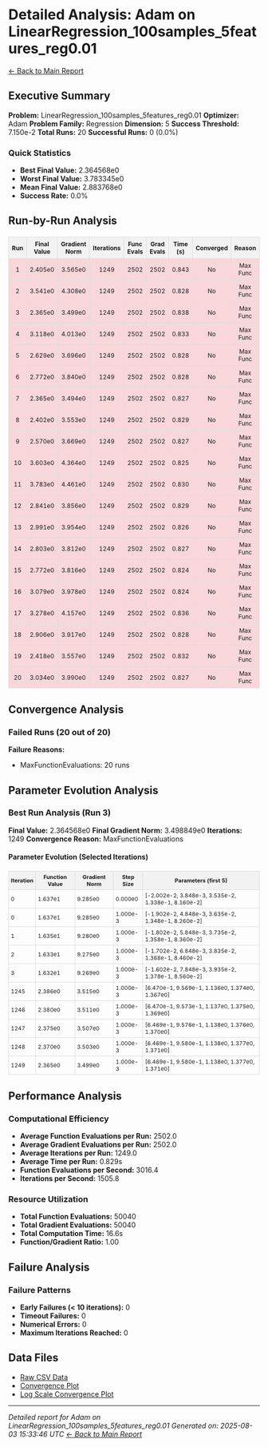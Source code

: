 # Detailed Analysis: Adam on LinearRegression_100samples_5features_reg0.01
[← Back to Main Report](benchmark_report.md)
## Executive Summary
**Problem:** LinearRegression_100samples_5features_reg0.01
**Optimizer:** Adam
**Problem Family:** Regression
**Dimension:** 5
**Success Threshold:** 7.150e-2
**Total Runs:** 20
**Successful Runs:** 0 (0.0%)

### Quick Statistics
* **Best Final Value:** 2.364568e0
* **Worst Final Value:** 3.783345e0
* **Mean Final Value:** 2.883768e0
* **Success Rate:** 0.0%


## Run-by-Run Analysis
<table style="border-collapse: collapse; width: 100%; margin: 20px 0; font-size: 12px;">
<tr style="background-color: #f2f2f2;">
<th style="border: 1px solid #ddd; padding: 6px; text-align: center;">Run</th>
<th style="border: 1px solid #ddd; padding: 6px; text-align: center;">Final Value</th>
<th style="border: 1px solid #ddd; padding: 6px; text-align: center;">Gradient Norm</th>
<th style="border: 1px solid #ddd; padding: 6px; text-align: center;">Iterations</th>
<th style="border: 1px solid #ddd; padding: 6px; text-align: center;">Func Evals</th>
<th style="border: 1px solid #ddd; padding: 6px; text-align: center;">Grad Evals</th>
<th style="border: 1px solid #ddd; padding: 6px; text-align: center;">Time (s)</th>
<th style="border: 1px solid #ddd; padding: 6px; text-align: center;">Converged</th>
<th style="border: 1px solid #ddd; padding: 6px; text-align: center;">Reason</th>
</tr>
<tr style="background-color: #f8d7da;">
<td style="border: 1px solid #ddd; padding: 6px; text-align: center;">1</td>
<td style="border: 1px solid #ddd; padding: 6px; text-align: center;">2.405e0</td>
<td style="border: 1px solid #ddd; padding: 6px; text-align: center;">3.565e0</td>
<td style="border: 1px solid #ddd; padding: 6px; text-align: center;">1249</td>
<td style="border: 1px solid #ddd; padding: 6px; text-align: center;">2502</td>
<td style="border: 1px solid #ddd; padding: 6px; text-align: center;">2502</td>
<td style="border: 1px solid #ddd; padding: 6px; text-align: center;">0.843</td>
<td style="border: 1px solid #ddd; padding: 6px; text-align: center;">No</td>
<td style="border: 1px solid #ddd; padding: 6px; text-align: center;">Max Func</td>
</tr>
<tr style="background-color: #f8d7da;">
<td style="border: 1px solid #ddd; padding: 6px; text-align: center;">2</td>
<td style="border: 1px solid #ddd; padding: 6px; text-align: center;">3.541e0</td>
<td style="border: 1px solid #ddd; padding: 6px; text-align: center;">4.308e0</td>
<td style="border: 1px solid #ddd; padding: 6px; text-align: center;">1249</td>
<td style="border: 1px solid #ddd; padding: 6px; text-align: center;">2502</td>
<td style="border: 1px solid #ddd; padding: 6px; text-align: center;">2502</td>
<td style="border: 1px solid #ddd; padding: 6px; text-align: center;">0.828</td>
<td style="border: 1px solid #ddd; padding: 6px; text-align: center;">No</td>
<td style="border: 1px solid #ddd; padding: 6px; text-align: center;">Max Func</td>
</tr>
<tr style="background-color: #f8d7da;">
<td style="border: 1px solid #ddd; padding: 6px; text-align: center;">3</td>
<td style="border: 1px solid #ddd; padding: 6px; text-align: center;">2.365e0</td>
<td style="border: 1px solid #ddd; padding: 6px; text-align: center;">3.499e0</td>
<td style="border: 1px solid #ddd; padding: 6px; text-align: center;">1249</td>
<td style="border: 1px solid #ddd; padding: 6px; text-align: center;">2502</td>
<td style="border: 1px solid #ddd; padding: 6px; text-align: center;">2502</td>
<td style="border: 1px solid #ddd; padding: 6px; text-align: center;">0.838</td>
<td style="border: 1px solid #ddd; padding: 6px; text-align: center;">No</td>
<td style="border: 1px solid #ddd; padding: 6px; text-align: center;">Max Func</td>
</tr>
<tr style="background-color: #f8d7da;">
<td style="border: 1px solid #ddd; padding: 6px; text-align: center;">4</td>
<td style="border: 1px solid #ddd; padding: 6px; text-align: center;">3.118e0</td>
<td style="border: 1px solid #ddd; padding: 6px; text-align: center;">4.013e0</td>
<td style="border: 1px solid #ddd; padding: 6px; text-align: center;">1249</td>
<td style="border: 1px solid #ddd; padding: 6px; text-align: center;">2502</td>
<td style="border: 1px solid #ddd; padding: 6px; text-align: center;">2502</td>
<td style="border: 1px solid #ddd; padding: 6px; text-align: center;">0.833</td>
<td style="border: 1px solid #ddd; padding: 6px; text-align: center;">No</td>
<td style="border: 1px solid #ddd; padding: 6px; text-align: center;">Max Func</td>
</tr>
<tr style="background-color: #f8d7da;">
<td style="border: 1px solid #ddd; padding: 6px; text-align: center;">5</td>
<td style="border: 1px solid #ddd; padding: 6px; text-align: center;">2.629e0</td>
<td style="border: 1px solid #ddd; padding: 6px; text-align: center;">3.696e0</td>
<td style="border: 1px solid #ddd; padding: 6px; text-align: center;">1249</td>
<td style="border: 1px solid #ddd; padding: 6px; text-align: center;">2502</td>
<td style="border: 1px solid #ddd; padding: 6px; text-align: center;">2502</td>
<td style="border: 1px solid #ddd; padding: 6px; text-align: center;">0.828</td>
<td style="border: 1px solid #ddd; padding: 6px; text-align: center;">No</td>
<td style="border: 1px solid #ddd; padding: 6px; text-align: center;">Max Func</td>
</tr>
<tr style="background-color: #f8d7da;">
<td style="border: 1px solid #ddd; padding: 6px; text-align: center;">6</td>
<td style="border: 1px solid #ddd; padding: 6px; text-align: center;">2.772e0</td>
<td style="border: 1px solid #ddd; padding: 6px; text-align: center;">3.840e0</td>
<td style="border: 1px solid #ddd; padding: 6px; text-align: center;">1249</td>
<td style="border: 1px solid #ddd; padding: 6px; text-align: center;">2502</td>
<td style="border: 1px solid #ddd; padding: 6px; text-align: center;">2502</td>
<td style="border: 1px solid #ddd; padding: 6px; text-align: center;">0.828</td>
<td style="border: 1px solid #ddd; padding: 6px; text-align: center;">No</td>
<td style="border: 1px solid #ddd; padding: 6px; text-align: center;">Max Func</td>
</tr>
<tr style="background-color: #f8d7da;">
<td style="border: 1px solid #ddd; padding: 6px; text-align: center;">7</td>
<td style="border: 1px solid #ddd; padding: 6px; text-align: center;">2.365e0</td>
<td style="border: 1px solid #ddd; padding: 6px; text-align: center;">3.494e0</td>
<td style="border: 1px solid #ddd; padding: 6px; text-align: center;">1249</td>
<td style="border: 1px solid #ddd; padding: 6px; text-align: center;">2502</td>
<td style="border: 1px solid #ddd; padding: 6px; text-align: center;">2502</td>
<td style="border: 1px solid #ddd; padding: 6px; text-align: center;">0.827</td>
<td style="border: 1px solid #ddd; padding: 6px; text-align: center;">No</td>
<td style="border: 1px solid #ddd; padding: 6px; text-align: center;">Max Func</td>
</tr>
<tr style="background-color: #f8d7da;">
<td style="border: 1px solid #ddd; padding: 6px; text-align: center;">8</td>
<td style="border: 1px solid #ddd; padding: 6px; text-align: center;">2.402e0</td>
<td style="border: 1px solid #ddd; padding: 6px; text-align: center;">3.553e0</td>
<td style="border: 1px solid #ddd; padding: 6px; text-align: center;">1249</td>
<td style="border: 1px solid #ddd; padding: 6px; text-align: center;">2502</td>
<td style="border: 1px solid #ddd; padding: 6px; text-align: center;">2502</td>
<td style="border: 1px solid #ddd; padding: 6px; text-align: center;">0.829</td>
<td style="border: 1px solid #ddd; padding: 6px; text-align: center;">No</td>
<td style="border: 1px solid #ddd; padding: 6px; text-align: center;">Max Func</td>
</tr>
<tr style="background-color: #f8d7da;">
<td style="border: 1px solid #ddd; padding: 6px; text-align: center;">9</td>
<td style="border: 1px solid #ddd; padding: 6px; text-align: center;">2.570e0</td>
<td style="border: 1px solid #ddd; padding: 6px; text-align: center;">3.669e0</td>
<td style="border: 1px solid #ddd; padding: 6px; text-align: center;">1249</td>
<td style="border: 1px solid #ddd; padding: 6px; text-align: center;">2502</td>
<td style="border: 1px solid #ddd; padding: 6px; text-align: center;">2502</td>
<td style="border: 1px solid #ddd; padding: 6px; text-align: center;">0.827</td>
<td style="border: 1px solid #ddd; padding: 6px; text-align: center;">No</td>
<td style="border: 1px solid #ddd; padding: 6px; text-align: center;">Max Func</td>
</tr>
<tr style="background-color: #f8d7da;">
<td style="border: 1px solid #ddd; padding: 6px; text-align: center;">10</td>
<td style="border: 1px solid #ddd; padding: 6px; text-align: center;">3.603e0</td>
<td style="border: 1px solid #ddd; padding: 6px; text-align: center;">4.364e0</td>
<td style="border: 1px solid #ddd; padding: 6px; text-align: center;">1249</td>
<td style="border: 1px solid #ddd; padding: 6px; text-align: center;">2502</td>
<td style="border: 1px solid #ddd; padding: 6px; text-align: center;">2502</td>
<td style="border: 1px solid #ddd; padding: 6px; text-align: center;">0.825</td>
<td style="border: 1px solid #ddd; padding: 6px; text-align: center;">No</td>
<td style="border: 1px solid #ddd; padding: 6px; text-align: center;">Max Func</td>
</tr>
<tr style="background-color: #f8d7da;">
<td style="border: 1px solid #ddd; padding: 6px; text-align: center;">11</td>
<td style="border: 1px solid #ddd; padding: 6px; text-align: center;">3.783e0</td>
<td style="border: 1px solid #ddd; padding: 6px; text-align: center;">4.461e0</td>
<td style="border: 1px solid #ddd; padding: 6px; text-align: center;">1249</td>
<td style="border: 1px solid #ddd; padding: 6px; text-align: center;">2502</td>
<td style="border: 1px solid #ddd; padding: 6px; text-align: center;">2502</td>
<td style="border: 1px solid #ddd; padding: 6px; text-align: center;">0.830</td>
<td style="border: 1px solid #ddd; padding: 6px; text-align: center;">No</td>
<td style="border: 1px solid #ddd; padding: 6px; text-align: center;">Max Func</td>
</tr>
<tr style="background-color: #f8d7da;">
<td style="border: 1px solid #ddd; padding: 6px; text-align: center;">12</td>
<td style="border: 1px solid #ddd; padding: 6px; text-align: center;">2.841e0</td>
<td style="border: 1px solid #ddd; padding: 6px; text-align: center;">3.856e0</td>
<td style="border: 1px solid #ddd; padding: 6px; text-align: center;">1249</td>
<td style="border: 1px solid #ddd; padding: 6px; text-align: center;">2502</td>
<td style="border: 1px solid #ddd; padding: 6px; text-align: center;">2502</td>
<td style="border: 1px solid #ddd; padding: 6px; text-align: center;">0.829</td>
<td style="border: 1px solid #ddd; padding: 6px; text-align: center;">No</td>
<td style="border: 1px solid #ddd; padding: 6px; text-align: center;">Max Func</td>
</tr>
<tr style="background-color: #f8d7da;">
<td style="border: 1px solid #ddd; padding: 6px; text-align: center;">13</td>
<td style="border: 1px solid #ddd; padding: 6px; text-align: center;">2.991e0</td>
<td style="border: 1px solid #ddd; padding: 6px; text-align: center;">3.954e0</td>
<td style="border: 1px solid #ddd; padding: 6px; text-align: center;">1249</td>
<td style="border: 1px solid #ddd; padding: 6px; text-align: center;">2502</td>
<td style="border: 1px solid #ddd; padding: 6px; text-align: center;">2502</td>
<td style="border: 1px solid #ddd; padding: 6px; text-align: center;">0.826</td>
<td style="border: 1px solid #ddd; padding: 6px; text-align: center;">No</td>
<td style="border: 1px solid #ddd; padding: 6px; text-align: center;">Max Func</td>
</tr>
<tr style="background-color: #f8d7da;">
<td style="border: 1px solid #ddd; padding: 6px; text-align: center;">14</td>
<td style="border: 1px solid #ddd; padding: 6px; text-align: center;">2.803e0</td>
<td style="border: 1px solid #ddd; padding: 6px; text-align: center;">3.812e0</td>
<td style="border: 1px solid #ddd; padding: 6px; text-align: center;">1249</td>
<td style="border: 1px solid #ddd; padding: 6px; text-align: center;">2502</td>
<td style="border: 1px solid #ddd; padding: 6px; text-align: center;">2502</td>
<td style="border: 1px solid #ddd; padding: 6px; text-align: center;">0.827</td>
<td style="border: 1px solid #ddd; padding: 6px; text-align: center;">No</td>
<td style="border: 1px solid #ddd; padding: 6px; text-align: center;">Max Func</td>
</tr>
<tr style="background-color: #f8d7da;">
<td style="border: 1px solid #ddd; padding: 6px; text-align: center;">15</td>
<td style="border: 1px solid #ddd; padding: 6px; text-align: center;">2.772e0</td>
<td style="border: 1px solid #ddd; padding: 6px; text-align: center;">3.816e0</td>
<td style="border: 1px solid #ddd; padding: 6px; text-align: center;">1249</td>
<td style="border: 1px solid #ddd; padding: 6px; text-align: center;">2502</td>
<td style="border: 1px solid #ddd; padding: 6px; text-align: center;">2502</td>
<td style="border: 1px solid #ddd; padding: 6px; text-align: center;">0.824</td>
<td style="border: 1px solid #ddd; padding: 6px; text-align: center;">No</td>
<td style="border: 1px solid #ddd; padding: 6px; text-align: center;">Max Func</td>
</tr>
<tr style="background-color: #f8d7da;">
<td style="border: 1px solid #ddd; padding: 6px; text-align: center;">16</td>
<td style="border: 1px solid #ddd; padding: 6px; text-align: center;">3.079e0</td>
<td style="border: 1px solid #ddd; padding: 6px; text-align: center;">3.978e0</td>
<td style="border: 1px solid #ddd; padding: 6px; text-align: center;">1249</td>
<td style="border: 1px solid #ddd; padding: 6px; text-align: center;">2502</td>
<td style="border: 1px solid #ddd; padding: 6px; text-align: center;">2502</td>
<td style="border: 1px solid #ddd; padding: 6px; text-align: center;">0.824</td>
<td style="border: 1px solid #ddd; padding: 6px; text-align: center;">No</td>
<td style="border: 1px solid #ddd; padding: 6px; text-align: center;">Max Func</td>
</tr>
<tr style="background-color: #f8d7da;">
<td style="border: 1px solid #ddd; padding: 6px; text-align: center;">17</td>
<td style="border: 1px solid #ddd; padding: 6px; text-align: center;">3.278e0</td>
<td style="border: 1px solid #ddd; padding: 6px; text-align: center;">4.157e0</td>
<td style="border: 1px solid #ddd; padding: 6px; text-align: center;">1249</td>
<td style="border: 1px solid #ddd; padding: 6px; text-align: center;">2502</td>
<td style="border: 1px solid #ddd; padding: 6px; text-align: center;">2502</td>
<td style="border: 1px solid #ddd; padding: 6px; text-align: center;">0.836</td>
<td style="border: 1px solid #ddd; padding: 6px; text-align: center;">No</td>
<td style="border: 1px solid #ddd; padding: 6px; text-align: center;">Max Func</td>
</tr>
<tr style="background-color: #f8d7da;">
<td style="border: 1px solid #ddd; padding: 6px; text-align: center;">18</td>
<td style="border: 1px solid #ddd; padding: 6px; text-align: center;">2.906e0</td>
<td style="border: 1px solid #ddd; padding: 6px; text-align: center;">3.917e0</td>
<td style="border: 1px solid #ddd; padding: 6px; text-align: center;">1249</td>
<td style="border: 1px solid #ddd; padding: 6px; text-align: center;">2502</td>
<td style="border: 1px solid #ddd; padding: 6px; text-align: center;">2502</td>
<td style="border: 1px solid #ddd; padding: 6px; text-align: center;">0.828</td>
<td style="border: 1px solid #ddd; padding: 6px; text-align: center;">No</td>
<td style="border: 1px solid #ddd; padding: 6px; text-align: center;">Max Func</td>
</tr>
<tr style="background-color: #f8d7da;">
<td style="border: 1px solid #ddd; padding: 6px; text-align: center;">19</td>
<td style="border: 1px solid #ddd; padding: 6px; text-align: center;">2.418e0</td>
<td style="border: 1px solid #ddd; padding: 6px; text-align: center;">3.557e0</td>
<td style="border: 1px solid #ddd; padding: 6px; text-align: center;">1249</td>
<td style="border: 1px solid #ddd; padding: 6px; text-align: center;">2502</td>
<td style="border: 1px solid #ddd; padding: 6px; text-align: center;">2502</td>
<td style="border: 1px solid #ddd; padding: 6px; text-align: center;">0.832</td>
<td style="border: 1px solid #ddd; padding: 6px; text-align: center;">No</td>
<td style="border: 1px solid #ddd; padding: 6px; text-align: center;">Max Func</td>
</tr>
<tr style="background-color: #f8d7da;">
<td style="border: 1px solid #ddd; padding: 6px; text-align: center;">20</td>
<td style="border: 1px solid #ddd; padding: 6px; text-align: center;">3.034e0</td>
<td style="border: 1px solid #ddd; padding: 6px; text-align: center;">3.990e0</td>
<td style="border: 1px solid #ddd; padding: 6px; text-align: center;">1249</td>
<td style="border: 1px solid #ddd; padding: 6px; text-align: center;">2502</td>
<td style="border: 1px solid #ddd; padding: 6px; text-align: center;">2502</td>
<td style="border: 1px solid #ddd; padding: 6px; text-align: center;">0.827</td>
<td style="border: 1px solid #ddd; padding: 6px; text-align: center;">No</td>
<td style="border: 1px solid #ddd; padding: 6px; text-align: center;">Max Func</td>
</tr>
</table>

## Convergence Analysis

### Failed Runs (20 out of 20)

**Failure Reasons:**
- MaxFunctionEvaluations: 20 runs

## Parameter Evolution Analysis

### Best Run Analysis (Run 3)
**Final Value:** 2.364568e0
**Final Gradient Norm:** 3.498849e0
**Iterations:** 1249
**Convergence Reason:** MaxFunctionEvaluations

#### Parameter Evolution (Selected Iterations)

<table style="border-collapse: collapse; width: 100%; margin: 20px 0; font-size: 11px;">
<tr style="background-color: #f2f2f2;">
<th style="border: 1px solid #ddd; padding: 4px;">Iteration</th>
<th style="border: 1px solid #ddd; padding: 4px;">Function Value</th>
<th style="border: 1px solid #ddd; padding: 4px;">Gradient Norm</th>
<th style="border: 1px solid #ddd; padding: 4px;">Step Size</th>
<th style="border: 1px solid #ddd; padding: 4px;">Parameters (first 5)</th>
</tr>
<tr><td style="border: 1px solid #ddd; padding: 4px;">0</td><td style="border: 1px solid #ddd; padding: 4px;">1.637e1</td><td style="border: 1px solid #ddd; padding: 4px;">9.285e0</td><td style="border: 1px solid #ddd; padding: 4px;">0.000e0</td><td style="border: 1px solid #ddd; padding: 4px;">[-2.002e-2, 3.848e-3, 3.535e-2, 1.338e-1, 8.160e-2]</td></tr>
<tr><td style="border: 1px solid #ddd; padding: 4px;">0</td><td style="border: 1px solid #ddd; padding: 4px;">1.637e1</td><td style="border: 1px solid #ddd; padding: 4px;">9.285e0</td><td style="border: 1px solid #ddd; padding: 4px;">1.000e-3</td><td style="border: 1px solid #ddd; padding: 4px;">[-1.902e-2, 4.848e-3, 3.635e-2, 1.348e-1, 8.260e-2]</td></tr>
<tr><td style="border: 1px solid #ddd; padding: 4px;">1</td><td style="border: 1px solid #ddd; padding: 4px;">1.635e1</td><td style="border: 1px solid #ddd; padding: 4px;">9.280e0</td><td style="border: 1px solid #ddd; padding: 4px;">1.000e-3</td><td style="border: 1px solid #ddd; padding: 4px;">[-1.802e-2, 5.848e-3, 3.735e-2, 1.358e-1, 8.360e-2]</td></tr>
<tr><td style="border: 1px solid #ddd; padding: 4px;">2</td><td style="border: 1px solid #ddd; padding: 4px;">1.633e1</td><td style="border: 1px solid #ddd; padding: 4px;">9.275e0</td><td style="border: 1px solid #ddd; padding: 4px;">1.000e-3</td><td style="border: 1px solid #ddd; padding: 4px;">[-1.702e-2, 6.848e-3, 3.835e-2, 1.368e-1, 8.460e-2]</td></tr>
<tr><td style="border: 1px solid #ddd; padding: 4px;">3</td><td style="border: 1px solid #ddd; padding: 4px;">1.632e1</td><td style="border: 1px solid #ddd; padding: 4px;">9.269e0</td><td style="border: 1px solid #ddd; padding: 4px;">1.000e-3</td><td style="border: 1px solid #ddd; padding: 4px;">[-1.602e-2, 7.848e-3, 3.935e-2, 1.378e-1, 8.560e-2]</td></tr>
<tr><td style="border: 1px solid #ddd; padding: 4px;">1245</td><td style="border: 1px solid #ddd; padding: 4px;">2.386e0</td><td style="border: 1px solid #ddd; padding: 4px;">3.515e0</td><td style="border: 1px solid #ddd; padding: 4px;">1.000e-3</td><td style="border: 1px solid #ddd; padding: 4px;">[6.470e-1, 9.569e-1, 1.136e0, 1.374e0, 1.367e0]</td></tr>
<tr><td style="border: 1px solid #ddd; padding: 4px;">1246</td><td style="border: 1px solid #ddd; padding: 4px;">2.380e0</td><td style="border: 1px solid #ddd; padding: 4px;">3.511e0</td><td style="border: 1px solid #ddd; padding: 4px;">1.000e-3</td><td style="border: 1px solid #ddd; padding: 4px;">[6.470e-1, 9.573e-1, 1.137e0, 1.375e0, 1.369e0]</td></tr>
<tr><td style="border: 1px solid #ddd; padding: 4px;">1247</td><td style="border: 1px solid #ddd; padding: 4px;">2.375e0</td><td style="border: 1px solid #ddd; padding: 4px;">3.507e0</td><td style="border: 1px solid #ddd; padding: 4px;">1.000e-3</td><td style="border: 1px solid #ddd; padding: 4px;">[6.469e-1, 9.576e-1, 1.138e0, 1.376e0, 1.370e0]</td></tr>
<tr><td style="border: 1px solid #ddd; padding: 4px;">1248</td><td style="border: 1px solid #ddd; padding: 4px;">2.370e0</td><td style="border: 1px solid #ddd; padding: 4px;">3.503e0</td><td style="border: 1px solid #ddd; padding: 4px;">1.000e-3</td><td style="border: 1px solid #ddd; padding: 4px;">[6.469e-1, 9.580e-1, 1.138e0, 1.377e0, 1.371e0]</td></tr>
<tr><td style="border: 1px solid #ddd; padding: 4px;">1249</td><td style="border: 1px solid #ddd; padding: 4px;">2.365e0</td><td style="border: 1px solid #ddd; padding: 4px;">3.499e0</td><td style="border: 1px solid #ddd; padding: 4px;">1.000e-3</td><td style="border: 1px solid #ddd; padding: 4px;">[6.469e-1, 9.580e-1, 1.138e0, 1.377e0, 1.371e0]</td></tr>
</table>

## Performance Analysis

### Computational Efficiency
- **Average Function Evaluations per Run:** 2502.0
- **Average Gradient Evaluations per Run:** 2502.0
- **Average Iterations per Run:** 1249.0
- **Average Time per Run:** 0.829s
- **Function Evaluations per Second:** 3016.4
- **Iterations per Second:** 1505.8
### Resource Utilization
- **Total Function Evaluations:** 50040
- **Total Gradient Evaluations:** 50040
- **Total Computation Time:** 16.6s
- **Function/Gradient Ratio:** 1.00
## Failure Analysis

### Failure Patterns
- **Early Failures (< 10 iterations):** 0
- **Timeout Failures:** 0
- **Numerical Errors:** 0
- **Maximum Iterations Reached:** 0


## Data Files
* [Raw CSV Data](../data/problems/LinearRegression_100samples_5features_reg0.01_results.csv)
* [Convergence Plot](../plots/LinearRegression_100samples_5features_reg0.01.png)
* [Log Scale Convergence Plot](../plots/LinearRegression_100samples_5features_reg0.01_log.png)


---
*Detailed report for Adam on LinearRegression_100samples_5features_reg0.01*
*Generated on: 2025-08-03 15:33:46 UTC*
*[← Back to Main Report](../benchmark_report.md)*
